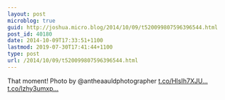 ```yaml
---
layout: post
microblog: true
guid: http://joshua.micro.blog/2014/10/09/t520099807596396544.html
post_id: 40180
date: 2014-10-09T17:33:51+1100
lastmod: 2019-07-30T17:41:44+1100
type: post
url: /2014/10/09/t520099807596396544.html
---
```

That moment! Photo by @antheaauldphotographer [t.co/HIsIh7XJU...](http://t.co/HIsIh7XJUk) [t.co/lzhy3umxp...](http://t.co/lzhy3umxps)

